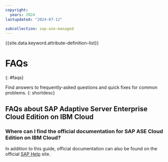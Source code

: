 ```yaml
---
copyright:
  years: 2024
lastupdated: "2024-07-12"

subcollection: sap-ase-managed
---
```


{{site.data.keyword.attribute-definition-list}}

# FAQs

{: #faqs}

Find answers to frequently-asked questions and quick fixes for common problems.
{: shortdesc}

## FAQs about SAP Adaptive Server Enterprise Cloud Edition on IBM Cloud

### Where can I find the official documentation for SAP ASE Cloud Edition on IBM Cloud?

In addition to this guide, official documentation can also be found on the official [SAP Help](https://help.sap.com/docs/ASE_CLOUD_IBM?state=TEST) site.
